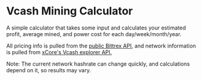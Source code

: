 # Vcash Mining Calculator
A simple calculator that takes some input and calculates your estimated profit, average mined, and power cost for each day/week/month/year.

All pricing info is pulled from the [public Bittrex API](https://www.bittrex.com/Home/Api), and network information is pulled from [xCore's Vcash explorer API.](https://explorer.vcash.info/info)

Note: The current network hashrate can change quickly, and calculations depend on it, so results may vary.
